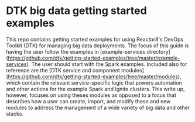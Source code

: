 # DTK big data getting started examples
This repo contains getting started examples for using Reactor8's DevOps Toolkit (DTK) for managing big data deployments.
The focus of this guide is having the user follow the examples in [example-services directory] (https://github.com/dtk/getting-started-examples/tree/master/example-services). The user should start with the Spark examples. Included also for reference are the [DTK service and component modules] (https://github.com/dtk/getting-started-examples/tree/master/modules), which contain the relevant service-specific logic that powers automation and other actions for the example Spark and Ignite clusters. This write up, however, focuses on using theses modules as opposed to a focus that describes how a user can create, import, and modify these and new modules to address the management of a wide variety of big data and other stacks.
